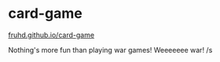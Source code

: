 # card-game
<a href="https://fruhd.github.io/card-game/">fruhd.github.io/card-game</a>

Nothing's more fun than playing war games! Weeeeeee war!    /s
